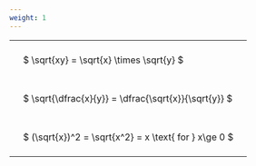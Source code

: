 ```yaml
---
weight: 1
---
```


<style type="text/css">
#T_3b28c th.col_heading {
  text-align: left;
  font-size: 1em;
}
#T_3b28c td {
  text-align: left;
  font-size: 1em;
  padding: 1.5em;
}
</style>
<table id="T_3b28c">
  <thead>
  </thead>
  <tbody>
    <tr>
      <td id="T_3b28c_row0_col0" class="data row0 col0" >$ \sqrt{xy} = \sqrt{x} \times \sqrt{y} $</td>
    </tr>
    <tr>
      <td id="T_3b28c_row1_col0" class="data row1 col0" >$ \sqrt{\dfrac{x}{y}} = \dfrac{\sqrt{x}}{\sqrt{y}} $</td>
    </tr>
    <tr>
      <td id="T_3b28c_row2_col0" class="data row2 col0" >$ (\sqrt{x})^2 = \sqrt{x^2} = x \text{ for } x\ge 0 $</td>
    </tr>
  </tbody>
</table>
